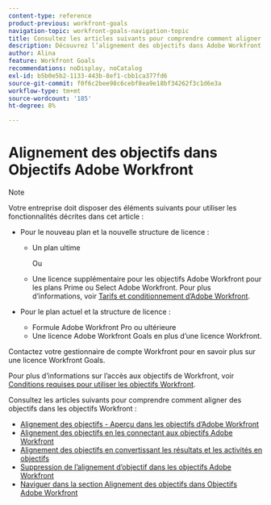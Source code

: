 ```yaml
---
content-type: reference
product-previous: workfront-goals
navigation-topic: workfront-goals-navigation-topic
title: Consultez les articles suivants pour comprendre comment aligner des objectifs dans les objectifs de Workfront.
description: Découvrez l’alignement des objectifs dans Adobe Workfront dans les articles suivants.
author: Alina
feature: Workfront Goals
recommendations: noDisplay, noCatalog
exl-id: b5b0e5b2-1133-443b-8ef1-cbb1ca377fd6
source-git-commit: f0f6c2bee98c6cebf8ea9e18bf34262f3c1d6e3a
workflow-type: tm+mt
source-wordcount: '185'
ht-degree: 8%

---
```


# Alignement des objectifs dans Objectifs Adobe Workfront

>[!NOTE]
>
>Votre entreprise doit disposer des éléments suivants pour utiliser les fonctionnalités décrites dans cet article :
> 
>* Pour le nouveau plan et la nouvelle structure de licence :
>    
>   * Un plan ultime
>        
>     Ou
>        
>   * Une licence supplémentaire pour les objectifs Adobe Workfront pour les plans Prime ou Select Adobe Workfront.
>       Pour plus d’informations, voir [Tarifs et conditionnement d’Adobe Workfront](https://www.workfront.com/plans).
>      
>* Pour le plan actuel et la structure de licence :
>    
>   * Formule Adobe Workfront Pro ou ultérieure
>   * Une licence Adobe Workfront Goals en plus d’une licence Workfront.
>    
>Contactez votre gestionnaire de compte Workfront pour en savoir plus sur une licence Workfront Goals.
> 
>Pour plus d’informations sur l’accès aux objectifs de Workfront, voir [Conditions requises pour utiliser les objectifs Workfront](/help/quicksilver/workfront-goals/goal-management/access-needed-for-wf-goals.md).

Consultez les articles suivants pour comprendre comment aligner des objectifs dans les objectifs Workfront :

* [Alignement des objectifs - Aperçu dans les objectifs d’Adobe Workfront](../../workfront-goals/goal-alignment/goal-alignment-overview.md)
* [Alignement des objectifs en les connectant aux objectifs Adobe Workfront](../../workfront-goals/goal-alignment/align-goals-by-connecting-them.md)
* [Alignement des objectifs en convertissant les résultats et les activités en objectifs](../../workfront-goals/goal-alignment/align-goals-by-converting-results-activities.md)
* [Suppression de l’alignement d’objectif dans les objectifs Adobe Workfront](../../workfront-goals/goal-alignment/remove-goal-alignment.md)
* [Naviguer dans la section Alignement des objectifs dans Objectifs Adobe Workfront](../../workfront-goals/goal-alignment/navigate-goal-alignment-chart.md)
